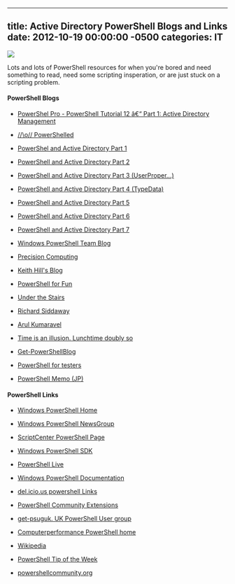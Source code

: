 ﻿---

title:  Active Directory PowerShell Blogs and Links
date:   2012-10-19 00:00:00 -0500
categories: IT
---






<img src="http://www.powershellcommunity.org/Portals/0/community-logo.png" border="0">

Lots and lots of PowerShell resources for when you're bored and need something to read, need some scripting insperation, or are just stuck on a scripting problem.

<h4> PowerShell Blogs</h4>

- <a href="http://www.powershellpro.com/powershell-tutorial-introduction/powershell-tutorial-active-directory/">PowerShel Pro - PowerShell Tutorial 12 â€“ Part 1: Active Directory Management</a>
- <a title="PowerShelled" href="http://mow001.blogspot.com">/\/\o\/\/ PowerShelled</a>

- <a href="http://mow001.blogspot.com/2006/06/powershel-and-active-directory-part-1.html">PowerShel and Active Directory Part 1</a>
- <a href="http://mow001.blogspot.com/2006/06/powershell-and-active-directory-part-2.html">PowerShell and Active Directory Part 2</a>
- <a href="http://mow001.blogspot.com/2006/07/powershell-and-active-directory-part-3.html">PowerShell and Active Directory Part 3 (UserProper...)</a>
- <a href="http://mow001.blogspot.com/2006/07/powershell-and-active-directory-part-4.html">PowerShell and Active Directory Part 4 (TypeData)</a>
- <a href="http://mow001.blogspot.com/2006/08/powershell-and-active-directory-part-5.html">PowerShell and Active Directory Part 5</a>
- <a href="http://mow001.blogspot.com/2006/08/powershell-and-active-directory-part-6.html">PowerShell and Active Directory Part 6</a>
- <a href="http://mow001.blogspot.com/2006/08/powershell-and-active-directory-part-7.html">PowerShell and Active Directory Part 7</a>


- <a  title="Blog of Windows PowerShell team. Improving the world one-liner at a time." href="http://blogs.msdn.com/powershell/default.aspx">Windows PowerShell Team Blog</a>

- <a  title="Precision Computing, Lee Holmes blog" href="http://www.leeholmes.com/blog/">Precision Computing</a>

- <a id="bp___ctl00___bs___lcl___Categories_ctl02_Links_ctl04_Link" title="Keith Hill's Blog (PowerShell MVP)" href="http://keithhill.spaces.live.com/">Keith Hill's Blog</a>

- <a  title="PowerShell for Fun" href="http://mshforfun.blogspot.com/">PowerShell for Fun</a>

- <a  title="Under the Stairs (Thomas Lee PowerShell MVP)" href="http://tfl09.blogspot.com/">Under the Stairs</a>

- <a  title="Richard Siddaway" href="http://richardsiddaway.spaces.live.com/">Richard Siddaway</a>

- <a  title="Arul Kumaravel (PowerShell team member)" href="https://blogs.msdn.com/arulk/">Arul Kumaravel </a>

- <a  title="James Truher (PowerShell team member)" href="http://jtruher.spaces.live.com/">Time is an illusion. Lunchtime doubly so</a>

- <a  title="Get-PowerShellBlog" href="http://marcoshaw.blogspot.com/">Get-PowerShellBlog</a>

- <a  title="PowerShell for testers" href="http://testfirst.spaces.live.com/blog/">PowerShell for testers</a>

- <a  title="newpops Japanese MVP" href="http://d.hatena.ne.jp/newpops/">PowerShell Memo (JP)</a>


<h4> PowerShell Links</h4>

- <a title="Microsoft PowerShell Main Page" href="http://www.microsoft.com/windowsserver2003/technologies/management/powershell/default.mspx">  Windows PowerShell Home</a>

- <a title="Windows PowerShell NewsGroup microsoft.public.windows.powershell" href="http://www.microsoft.com/communities/newsgroups/en-us/default.aspx?dg=microsoft.public.windows.powershell"> Windows PowerShell NewsGroup</a>

- <a title="TechNet ScriptCenter PowerShell Page" href="http://www.microsoft.com/technet/scriptcenter/hubs/msh.mspx"> ScriptCenter PowerShell Page</a>

- <a title=" Windows PowerShell SDK" href="http://windowssdk.msdn.microsoft.com/en-us/library/ms714469(VS.80).aspx"> Windows PowerShell SDK</a>

- <a title="Power Shell Live! User Community" href="http://www.powershelllive.com/"> PowerShell Live</a>

- <a title="Windows PowerShell Documentation Pack" href="http://go.microsoft.com/fwlink/?LinkID=64774&amp;clcid=0x409"> Windows PowerShell Documentation</a>

- <a href="http://del.icio.us/powershell">del.icio.us powershell Links</a>

- <a title="PowerShell Community Extensions (PSCX) " href="http://www.codeplex.com/PowerShellCX">PowerShell Community Extensions</a>

- <a title="get-psuguk. UK PowerShell User group" href="http://www.get-psuguk.org.uk">get-psuguk. UK PowerShell User group</a>

- <a title="CompuerPerFormance PowerShell home" href="http://computerperformance.co.uk/powershell/index.htm">Computerperformance PowerShell home</a>

- <a title="PowerShell on Wikipedia" href="%20http://en.wikipedia.org/wiki/Powershell">Wikipedia</a>

- <a title="Microsoft ScriptCenter : PowerShell Tip of the Week" href="http://www.microsoft.com/technet/scriptcenter/resources/pstips/archive.mspx">PowerShell Tip of the Week</a>

- <a href="http://www.powershellcommunity.org">powershellcommunity.org</a>



